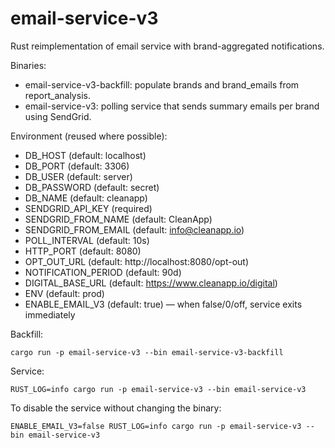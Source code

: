 # email-service-v3

Rust reimplementation of email service with brand-aggregated notifications.

Binaries:
- email-service-v3-backfill: populate brands and brand_emails from report_analysis.
- email-service-v3: polling service that sends summary emails per brand using SendGrid.

Environment (reused where possible):
- DB_HOST (default: localhost)
- DB_PORT (default: 3306)
- DB_USER (default: server)
- DB_PASSWORD (default: secret)
- DB_NAME (default: cleanapp)
- SENDGRID_API_KEY (required)
- SENDGRID_FROM_NAME (default: CleanApp)
- SENDGRID_FROM_EMAIL (default: info@cleanapp.io)
- POLL_INTERVAL (default: 10s)
- HTTP_PORT (default: 8080)
- OPT_OUT_URL (default: http://localhost:8080/opt-out)
- NOTIFICATION_PERIOD (default: 90d)
- DIGITAL_BASE_URL (default: https://www.cleanapp.io/digital)
- ENV (default: prod)
- ENABLE_EMAIL_V3 (default: true) — when false/0/off, service exits immediately

Backfill:

```
cargo run -p email-service-v3 --bin email-service-v3-backfill
```

Service:

```
RUST_LOG=info cargo run -p email-service-v3 --bin email-service-v3
```

To disable the service without changing the binary:

```
ENABLE_EMAIL_V3=false RUST_LOG=info cargo run -p email-service-v3 --bin email-service-v3
```



